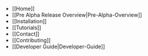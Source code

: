 * [[Home]]
* [[Pre Alpha Release Overview|Pre-Alpha-Overview]]
* [[Installation]]
* [[Tutorials]]
* [[Contact]]
* [[Contributing]]
* [[Developer Guide|Developer-Guide]]